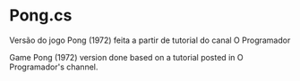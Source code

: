 # Pong.cs

Versão do jogo Pong (1972) feita a partir de tutorial do canal O Programador

Game Pong (1972) version done based on a tutorial posted in O Programador's channel.
